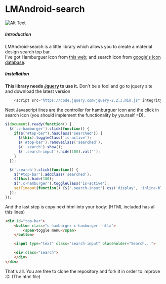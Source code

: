 # LMAndroid-search

![Alt Text](http://i.imgur.com/oeCeXJb.gif)

##### Introduction
LMAndroid-search is a little library which allows you to create a material design search top bar.<br />
I've got Hamburguer icon from <a href="http://callmenick.com/post/animating-css-only-hamburger-menu-icons" target="_blank">this web</a>; and search icon from <a href="https://material.io/icons/" target="_blank">google's icon database</a>.

##### Installation
<b>This library needs <a href="https://jquery.com/" target="_blank">Jquery</a> to use it.</b> Don't be a fool and go to jquery site and download the latest version<br />
```javascript
    <script src="https://code.jquery.com/jquery-2.2.3.min.js" integrity="sha256-a23g1Nt4dtEYOj7bR+vTu7+T8VP13humZFBJNIYoEJo=" crossorigin="anonymous"></script>
```

Next Javascript lines are the controller for hamburguer icon and the click in search icon (you should implement the functionality by yourself =D).
```javascript
$(document).ready(function() {
  $('.c-hamburger').click(function() {
    if($("#top-bar").hasClass('searched')) {
      $(this).toggleClass('is-active');
      $('#top-bar').removeClass('searched');
      $('.search').show();
      $('.search-input').hide(100).val('');
    }
  });

  $('.search').click(function() {
    $('#top-bar').addClass('searched');
    $(this).hide(100);
    $('.c-hamburger').toggleClass('is-active');
    setTimeout(function() {$('.search-input').css('display', 'inline-block').focus();}, 125);
  });
});
```

And the last step is copy next html into your body: (HTML included has all this lines)
```html
<div id="top-bar">
	<button class="c-hamburger c-hamburger--htla">
	    <span>toggle menu</span>
	</button>

	<input type="text" class="search-input" placeholder="Search...">

	<div class="search">
	</div>
</div>
```

That's all. You are free to clone the repository and fork it in order to improve :D. (The html file)
